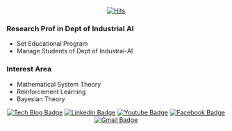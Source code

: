 
<div align=center>
  
[![Hits](https://hits.seeyoufarm.com/api/count/incr/badge.svg?url=https%3A%2F%2Fgithub.com%2FBessesian%2Fhit-counter&count_bg=%2379C83D&title_bg=%23555555&icon=&icon_color=%23E7E7E7&title=hits&edge_flat=false)](https://hits.seeyoufarm.com)

</div>

### Research Prof in Dept of Industrial AI 
* Set Educational Program
* Manage Students of Dept of Industrai-AI  

### Interest Area
* Mathematical System Theory
* Reinforcement Learning 
* Bayesian Theory 


<!--
**Bessesian/Bessesian** is a ✨ _special_ ✨ repository because its `README.md` (this file) appears on your GitHub profile.

Here are some ideas to get you started:

- 🔭 I’m currently working on ...
- 🌱 I’m currently learning ...
- 👯 I’m looking to collaborate on ...
- 🤔 I’m looking for help with ...
- 💬 Ask me about ...
- 📫 How to reach me: ...
- 😄 Pronouns: ...
- ⚡ Fun fact: ...
-->



<div align=center>

 [![Tech Blog Badge](http://img.shields.io/badge/-Tech%20blog-black?style=flat-square&logo=github&link=https://Bessesian.github.io/)](https://Bessesian.github.io/)
 [![Linkedin Badge](https://img.shields.io/badge/-LinkedIn-blue?style=flat-square&logo=Linkedin&logoColor=white&link=https://www.linkedin.com/in/YearnGui-Yi/)](https://www.linkedin.com/in/YearnGui-Yi/)
[![Youtube Badge](https://img.shields.io/badge/Youtube-ff0000?style=flat-square&logo=youtube&link=https://www.youtube.com/c/indAI)](https://www.youtube.com/c/indAI)
[![Facebook Badge](https://img.shields.io/badge/facebook-1877f2?style=flat-square&logo=facebook&logoColor=white&link=https://www.facebook.com/Bessesian)](https://www.facebook.com/Bessesian)
[![Gmail Badge](https://img.shields.io/badge/Gmail-d14836?style=flat-square&logo=Gmail&logoColor=white&link=mailto:bessesian@gmail.com)](mailto:bessesian@gmail.com)

</div>
